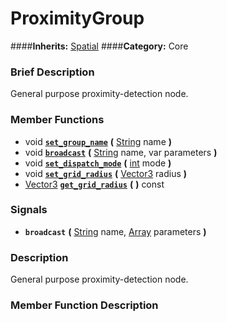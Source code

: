 #  ProximityGroup  
####**Inherits:** [Spatial](class_spatial)
####**Category:** Core

###  Brief Description  
General purpose proximity-detection node.

###  Member Functions 
  * void  **[`set_group_name`](#set_group_name)**  **(** [String](class_string) name  **)**
  * void  **[`broadcast`](#broadcast)**  **(** [String](class_string) name, var parameters  **)**
  * void  **[`set_dispatch_mode`](#set_dispatch_mode)**  **(** [int](class_int) mode  **)**
  * void  **[`set_grid_radius`](#set_grid_radius)**  **(** [Vector3](class_vector3) radius  **)**
  * [Vector3](class_vector3)  **[`get_grid_radius`](#get_grid_radius)**  **(** **)** const

###  Signals  
  *  **`broadcast`**  **(** [String](class_string) name, [Array](class_array) parameters  **)**

###  Description  
General purpose proximity-detection node.

###  Member Function Description  
